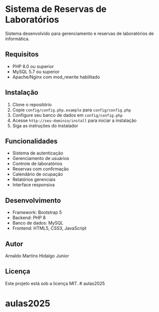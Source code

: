 # Sistema de Reservas de Laboratórios

Sistema desenvolvido para gerenciamento e reservas de laboratórios de informática.

## Requisitos

- PHP 8.0 ou superior
- MySQL 5.7 ou superior
- Apache/Nginx com mod_rewrite habilitado

## Instalação

1. Clone o repositório
2. Copie `config/config.php.example` para `config/config.php`
3. Configure seu banco de dados em `config/config.php`
4. Acesse `http://seu-dominio/install` para iniciar a instalação
5. Siga as instruções do instalador

## Funcionalidades

- Sistema de autenticação
- Gerenciamento de usuários
- Controle de laboratórios
- Reservas com confirmação
- Calendário de ocupação
- Relatórios gerenciais
- Interface responsiva

## Desenvolvimento

- Framework: Bootstrap 5
- Backend: PHP 8
- Banco de dados: MySQL
- Frontend: HTML5, CSS3, JavaScript

## Autor

Arnaldo Martins Hidalgo Junior

## Licença

Este projeto está sob a licença MIT. # aulas2025
# aulas2025
